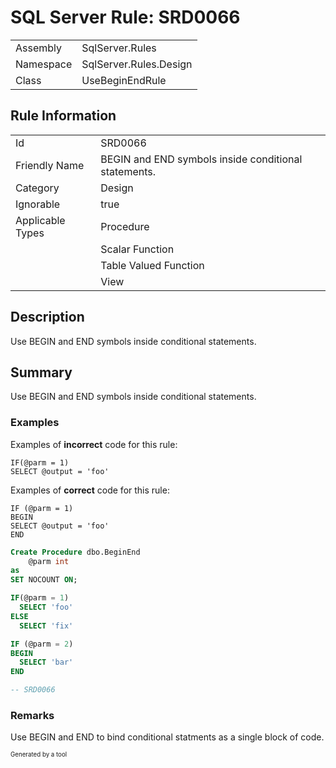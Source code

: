 ﻿# SQL Server Rule: SRD0066
  
|    |    |
|----|----|
| Assembly | SqlServer.Rules |
| Namespace | SqlServer.Rules.Design |
| Class | UseBeginEndRule |
  
## Rule Information
  
|    |    |
|----|----|
| Id | SRD0066 |
| Friendly Name | BEGIN and END symbols inside conditional statements. |
| Category | Design |
| Ignorable | true |
| Applicable Types | Procedure  |
|   | Scalar Function |
|   | Table Valued Function |
|   | View |
  
## Description
  
Use BEGIN and END symbols inside conditional statements.
  
## Summary
  
Use BEGIN and END symbols inside conditional statements.
  
### Examples
  

Examples of **incorrect** code for this rule:
```tsql
IF(@parm = 1)
SELECT @output = 'foo'
```
Examples of **correct** code for this rule:
```tsql
IF (@parm = 1)
BEGIN
SELECT @output = 'foo'
END
```
  
```sql
Create Procedure dbo.BeginEnd
    @parm int
as
SET NOCOUNT ON;

IF(@parm = 1)
  SELECT 'foo'
ELSE
  SELECT 'fix'

IF (@parm = 2)
BEGIN
  SELECT 'bar'
END

-- SRD0066
```
  
### Remarks
  
Use BEGIN and END to bind conditional statments as a single block of code.
  
<sub><sup>Generated by a tool</sup></sub>
